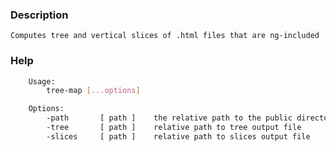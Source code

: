 ### Description
    Computes tree and vertical slices of .html files that are ng-included

### Help
```bash
    Usage: 
        tree-map [...options]

    Options:
        -path       [ path ]    the relative path to the public directory (required)
        -tree       [ path ]    relative path to tree output file
        -slices     [ path ]    relative path to slices output file
```
